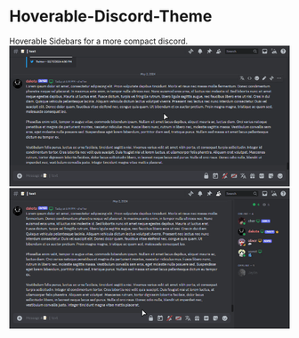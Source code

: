 # Hoverable-Discord-Theme
Hoverable Sidebars for a more compact discord.
![Hover Preview 1](./preview/hover1.gif)
![Hover Preview 2](./preview/hover2.gif)